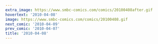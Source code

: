 ```yaml
---
extra_image: https://www.smbc-comics.com/comics/20100408after.gif
hovertext: '2010-04-08'
image: https://www.smbc-comics.com/comics/20100408.gif
next_comic: '2010-04-09'
prev_comic: '2010-04-07'
title: '2010-04-08'
---
```


